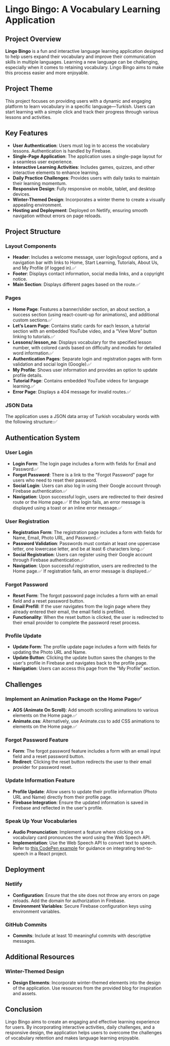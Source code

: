 # Lingo Bingo: A Vocabulary Learning Application

## Project Overview

**Lingo Bingo** is a fun and interactive language learning application designed to help users expand their vocabulary and improve their communication skills in multiple languages. Learning a new language can be challenging, especially when it comes to retaining vocabulary. Lingo Bingo aims to make this process easier and more enjoyable.

## Project Theme

This project focuses on providing users with a dynamic and engaging platform to learn vocabulary in a specific language—Turkish. Users can start learning with a simple click and track their progress through various lessons and activities.

## Key Features

- **User Authentication**: Users must log in to access the vocabulary lessons. Authentication is handled by Firebase.
- **Single-Page Application**: The application uses a single-page layout for a seamless user experience.
- **Interactive Learning Activities**: Includes games, quizzes, and other interactive elements to enhance learning.
- **Daily Practice Challenges**: Provides users with daily tasks to maintain their learning momentum.
- **Responsive Design**: Fully responsive on mobile, tablet, and desktop devices.
- **Winter-Themed Design**: Incorporates a winter theme to create a visually appealing environment.
- **Hosting and Deployment**: Deployed on Netlify, ensuring smooth navigation without errors on page reloads.

## Project Structure

### Layout Components

- **Header**: Includes a welcome message, user login/logout options, and a navigation bar with links to Home, Start Learning, Tutorials, About Us, and My Profile (if logged in).✅
- **Footer**: Displays contact information, social media links, and a copyright notice.
- **Main Section**: Displays different pages based on the route.✅

### Pages

- **Home Page**: Features a banner/slider section, an about section, a success section (using react-count-up for animations), and additional custom sections.✅
- **Let’s Learn Page**: Contains static cards for each lesson, a tutorial section with an embedded YouTube video, and a “View More” button linking to tutorials.✅
- **Lessons/:lesson_no**: Displays vocabulary for the specified lesson number, with colored cards based on difficulty and modals for detailed word information.✅
- **Authentication Pages**: Separate login and registration pages with form validation and social login (Google).✅
- **My Profile**: Shows user information and provides an option to update profile details.
- **Tutorial Page**: Contains embedded YouTube videos for language learning.✅
- **Error Page**: Displays a 404 message for invalid routes.✅

### JSON Data

The application uses a JSON data array of Turkish vocabulary words with the following structure:✅

<!-- ```json
[
  {
    "id": "unique_id_1",
    "word": "merhaba",
    "pronunciation": "mer-ha-ba",
    "meaning": "hello",
    "part_of_speech": "noun",
    "difficulty": "easy",
    "lesson_no": 1,
    "when_to_say": "Used as a greeting.",
    "example": "Merhaba! Nasılsın?"
  },
  ...
] -->
## Authentication System

### User Login

- **Login Form**: The login page includes a form with fields for Email and Password.✅
- **Forgot Password**: There is a link to the "Forgot Password" page for users who need to reset their password.
- **Social Login**: Users can also log in using their Google account through Firebase authentication.✅
- **Navigation**: Upon successful login, users are redirected to their desired route or the Home page.✅ If the login fails, an error message is displayed using a toast or an inline error message.✅

### User Registration

- **Registration Form**: The registration page includes a form with fields for Name, Email, Photo URL, and Password.✅
- **Password Validation**: Passwords must contain at least one uppercase letter, one lowercase letter, and be at least 6 characters long.✅
- **Social Registration**: Users can register using their Google account through Firebase authentication.✅
- **Navigation**: Upon successful registration, users are redirected to the Home page.✅ If registration fails, an error message is displayed.✅

### Forgot Password

- **Reset Form**: The forgot password page includes a form with an email field and a reset password button.
- **Email Prefill**: If the user navigates from the login page where they already entered their email, the email field is prefilled.
- **Functionality**: When the reset button is clicked, the user is redirected to their email provider to complete the password reset process.

### Profile Update

- **Update Form**: The profile update page includes a form with fields for updating the Photo URL and Name.
- **Update Button**: Clicking the update button saves the changes to the user's profile in Firebase and navigates back to the profile page.
- **Navigation**: Users can access this page from the "My Profile" section.

## Challenges

### Implement an Animation Package on the Home Page✅

- **AOS (Animate On Scroll)**: Add smooth scrolling animations to various elements on the Home page.✅
- **Animate.css**: Alternatively, use Animate.css to add CSS animations to elements on the Home page.✅

### Forgot Password Feature

- **Form**: The forgot password feature includes a form with an email input field and a reset password button.
- **Redirect**: Clicking the reset button redirects the user to their email provider for password reset.

### Update Information Feature

- **Profile Update**: Allow users to update their profile information (Photo URL and Name) directly from their profile page.
- **Firebase Integration**: Ensure the updated information is saved in Firebase and reflected in the user's profile.

### Speak Up Your Vocabularies

- **Audio Pronunciation**: Implement a feature where clicking on a vocabulary card pronounces the word using the Web Speech API.
- **Implementation**: Use the Web Speech API to convert text to speech. Refer to [this CodePen example](https://codepen.io/Ferdous-Zihad/pen/QWeoRMo) for guidance on integrating text-to-speech in a React project.

## Deployment

### Netlify

- **Configuration**: Ensure that the site does not throw any errors on page reloads. Add the domain for authorization in Firebase.
- **Environment Variables**: Secure Firebase configuration keys using environment variables.

### GitHub Commits

- **Commits**: Include at least 10 meaningful commits with descriptive messages.

## Additional Resources

### Winter-Themed Design

- **Design Elements**: Incorporate winter-themed elements into the design of the application. Use resources from the provided blog for inspiration and assets.

## Conclusion

Lingo Bingo aims to create an engaging and effective learning experience for users. By incorporating interactive activities, daily challenges, and a responsive design, the application helps users to overcome the challenges of vocabulary retention and makes language learning enjoyable.
